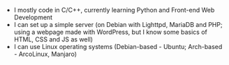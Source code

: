 - I mostly code in C/C++, currently learning Python and Front-end Web Development
- I can set up a simple server (on Debian with Lighttpd,
MariaDB and PHP; using a webpage made with WordPress, but I know some basics of HTML, CSS and JS as well)
- I can use Linux operating systems (Debian-based - Ubuntu; Arch-based - ArcoLinux, Manjaro)
